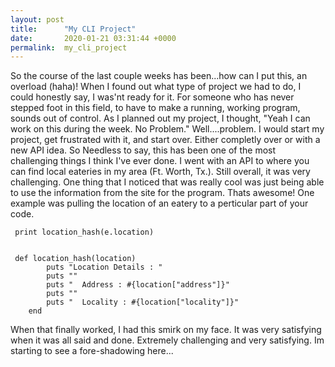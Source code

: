 ```yaml
---
layout: post
title:      "My CLI Project"
date:       2020-01-21 03:31:44 +0000
permalink:  my_cli_project
---
```



So the course of the last couple weeks has been...how can I put this, an overload (haha)! When I found out what type of project we had to do, I could honestly say, I was'nt ready for it. For someone who has never stepped foot in this field, to have to make a running, working program, sounds out of control. As I planned out my project, I thought, "Yeah I can work on this during the week. No Problem." Well....problem. I would start my project, get frustrated with it, and start over. Either completly over or with a new API idea. So Needless to say, this has been one of the most challenging things I think I've ever done. I went with an API to where you can find local eateries in my area (Ft. Worth, Tx.). Still overall, it was very challenging. One thing that I noticed that was really cool was just being able to use the information from the site for the program. Thats awesome! One example was pulling the location of an eatery to a perticular part of your code.
```
 print location_hash(e.location)
 
 
 def location_hash(location) 
        puts "Location Details : "
        puts ""
        puts "  Address : #{location["address"]}"
        puts ""
        puts "  Locality : #{location["locality"]}"
    end
``` 
When that finally worked, I had this smirk on my face. It was very satisfying when it was all said and done. Extremely challenging and very satisfying. Im starting to see a fore-shadowing here...





